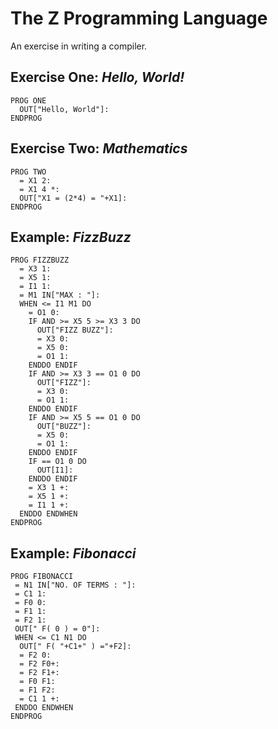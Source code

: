 # The Z Programming Language
An exercise in writing a compiler.

## Exercise One: *Hello, World!*
```st
PROG ONE
  OUT["Hello, World"]:
ENDPROG
```

## Exercise Two: *Mathematics*
```st
PROG TWO
  = X1 2:
  = X1 4 *:
  OUT["X1 = (2*4) = "+X1]:
ENDPROG
```

## Example: *FizzBuzz*
```st
PROG FIZZBUZZ
  = X3 1:
  = X5 1:
  = I1 1:
  = M1 IN["MAX : "]:
  WHEN <= I1 M1 DO
    = O1 0:
    IF AND >= X5 5 >= X3 3 DO
      OUT["FIZZ BUZZ"]:
      = X3 0:
      = X5 0:
      = O1 1:
    ENDDO ENDIF
    IF AND >= X3 3 == O1 0 DO
      OUT["FIZZ"]:
      = X3 0:
      = O1 1:
    ENDDO ENDIF
    IF AND >= X5 5 == O1 0 DO
      OUT["BUZZ"]:
      = X5 0:
      = O1 1:
    ENDDO ENDIF
    IF == O1 0 DO
      OUT[I1]:
    ENDDO ENDIF
    = X3 1 +:
    = X5 1 +:
    = I1 1 +:
  ENDDO ENDWHEN
ENDPROG
```

## Example: *Fibonacci*
```st
PROG FIBONACCI
 = N1 IN["NO. OF TERMS : "]:
 = C1 1:
 = F0 0:
 = F1 1:
 = F2 1:
 OUT[" F( 0 ) = 0"]:
 WHEN <= C1 N1 DO
  OUT[" F( "+C1+" ) ="+F2]:
  = F2 0:
  = F2 F0+:
  = F2 F1+:
  = F0 F1:
  = F1 F2:
  = C1 1 +:
 ENDDO ENDWHEN
ENDPROG
```
